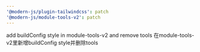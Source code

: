 ```yaml
---
'@modern-js/plugin-tailwindcss': patch
'@modern-js/module-tools-v2': patch
---
```


add buildConfig style in module-tools-v2 and remove tools
在module-tools-v2里新增buildConfig style并删除tools
